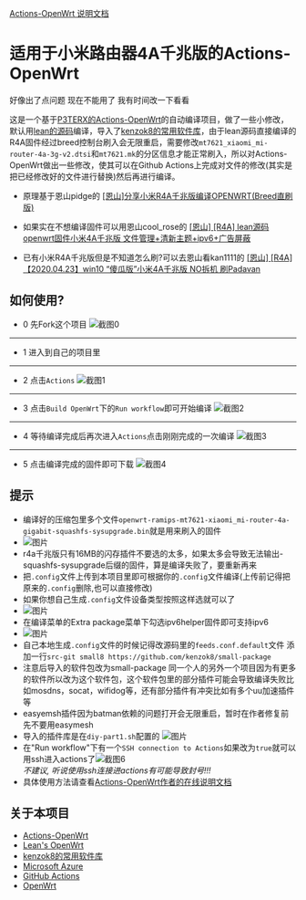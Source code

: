 [Actions-OpenWrt 说明文档](https://p3terx.com/archives/build-openwrt-with-github-actions.html)

# 适用于小米路由器4A千兆版的Actions-OpenWrt

好像出了点问题 现在不能用了 我有时间改一下看看

这是一个基于[P3TERX的Actions-OpenWrt](https://github.com/P3TERX/Actions-OpenWrt)的自动编译项目，做了一些小修改，默认用[lean的源码](https://github.com/coolsnowwolf/lede)编译，导入了[kenzok8的常用软件库](https://github.com/kenzok8/small-package)，由于lean源码直接编译的R4A固件经过breed控制台刷入会无限重启，需要修改`mt7621_xiaomi_mi-router-4a-3g-v2.dtsi`和`mt7621.mk`的分区信息才能正常刷入，所以对Actions-OpenWrt做出一些修改，使其可以在Github Actions上完成对文件的修改(其实是把已经修改好的文件进行替换)然后再进行编译。

- 原理基于恩山pidge的
[[恩山]分享小米R4A千兆版编译OPENWRT(Breed直刷版)](https://www.right.com.cn/forum/forum.php?mod=viewthread&tid=4052254)

- 如果实在不想编译固件可以用恩山cool_rose的
[[恩山] [R4A] lean源码openwrt固件小米4A千兆版 文件管理+清新主题+ipv6+广告屏蔽](https://www.right.com.cn/forum/thread-4083541-1-1.html)

- 已有小米R4A千兆版但是不知道怎么刷?可以去恩山看kan1111的
[[恩山] [R4A] 【2020.04.23】win10 “傻瓜版”小米4A千兆版 NO拆机 刷Padavan](https://www.right.com.cn/forum/thread-4007071-1-1.html)

## 如何使用?

- 0 先Fork这个项目
![截图0](https://user-images.githubusercontent.com/62324696/149093848-61c37f29-78ef-47e3-8d76-e110db0a353c.jpg)
---
- 1 进入到自己的项目里
---
- 2 点击`Actions`
![截图1](https://user-images.githubusercontent.com/62324696/149089269-af2e0149-c177-4a23-ac4d-ea962b3cf499.jpg)
---
- 3 点击`Build OpenWrt`下的`Run workflow`即可开始编译
![截图2](https://user-images.githubusercontent.com/62324696/149091183-c26f7a8a-8841-444d-ad77-0b5cc4b8795b.jpg)
---
- 4 等待编译完成后再次进入`Actions`点击刚刚完成的一次编译
![截图3](https://user-images.githubusercontent.com/62324696/149091977-5dc23449-d6d9-427e-ae50-bcd504abb544.jpg)
---
- 5 点击编译完成的固件即可下载
![截图4](https://user-images.githubusercontent.com/62324696/149092391-6645411b-ec2e-4074-ae32-d74c0d5ed32d.jpg)

## 提示

- 编译好的压缩包里多个文件`openwrt-ramips-mt7621-xiaomi_mi-router-4a-gigabit-squashfs-sysupgrade.bin`就是用来刷入的固件
- ![图片](https://user-images.githubusercontent.com/62324696/161236877-316fd2ad-3bb5-4fa0-9541-f2a24059a923.png)
- r4a千兆版只有16MB的闪存插件不要选的太多，如果太多会导致无法输出-squashfs-sysupgrade后缀的固件，算是编译失败了，要重新再来
- 把`.config`文件上传到本项目里即可根据你的`.config`文件编译(上传前记得把原来的`.config`删除,也可以直接修改)
- 如果你想自己生成`.config`文件设备类型按照这样选就可以了
- ![图片](https://user-images.githubusercontent.com/62324696/161233565-65c2a229-7aff-4828-aa1a-ff44e421c0d1.png) 
- 在编译菜单的Extra package菜单下勾选ipv6helper固件即可支持ipv6
- ![图片](https://user-images.githubusercontent.com/62324696/161233982-f2d692d2-20d0-4e52-8363-6e27dc3e5aac.png)
- 自己本地生成`.config`文件的时候记得改源码里的`feeds.conf.default`文件 添加一行`src-git small8 https://github.com/kenzok8/small-package`
- 注意后导入的软件包改为small-package 同一个人的另外一个项目因为有更多的软件所以改为这个软件包，这个软件包里的部分插件可能会导致编译失败比如mosdns，socat，wifidog等，还有部分插件有冲突比如有多个uu加速插件等
- easyemsh插件因为batman依赖的问题打开会无限重启，暂时在作者修复前先不要用easymesh
- 导入的插件库是在`diy-part1.sh`配置的
![图片](https://user-images.githubusercontent.com/62324696/161236686-54172b1c-ff83-414a-9f43-771b8d480074.png)
- 在"Run workflow"下有一个`SSH connection to Actions`如果改为`true`就可以用ssh进入actions了![截图6](https://user-images.githubusercontent.com/62324696/149093304-a45bb61b-9bda-4365-b5c0-02354313704c.jpg)
<br>*不建议, 听说使用ssh连接进actions有可能导致封号!!!*
- 具体使用方法请查看[Actions-OpenWrt作者的在线说明文档](https://p3terx.com/archives/build-openwrt-with-github-actions.html)

## 关于本项目

- [Actions-OpenWrt](https://github.com/P3TERX/Actions-OpenWrt)
- [Lean's OpenWrt](https://github.com/coolsnowwolf/lede)
- [kenzok8的常用软件库](https://github.com/kenzok8/small-package)
- [Microsoft Azure](https://azure.microsoft.com)
- [GitHub Actions](https://github.com/features/actions)
- [OpenWrt](https://github.com/openwrt/openwrt)
